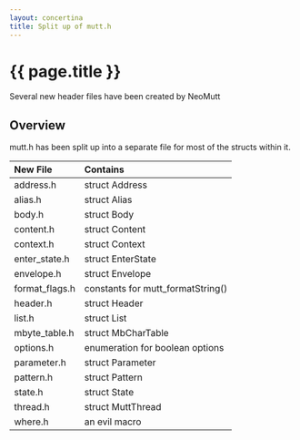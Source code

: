 ```yaml
---
layout: concertina
title: Split up of mutt.h
---
```


# {{ page.title }}

Several new header files have been created by NeoMutt

## Overview

mutt.h has been split up into a separate file for most of the structs within it.

| New File       | Contains                          |
| :------------- | :-------------------------------- |
| address.h      | struct Address                    |
| alias.h        | struct Alias                      |
| body.h         | struct Body                       |
| content.h      | struct Content                    |
| context.h      | struct Context                    |
| enter_state.h  | struct EnterState                 |
| envelope.h     | struct Envelope                   |
| format_flags.h | constants for mutt_formatString() |
| header.h       | struct Header                     |
| list.h         | struct List                       |
| mbyte_table.h  | struct MbCharTable                |
| options.h      | enumeration for boolean options   |
| parameter.h    | struct Parameter                  |
| pattern.h      | struct Pattern                    |
| state.h        | struct State                      |
| thread.h       | struct MuttThread                 |
| where.h        | an evil macro                     |

